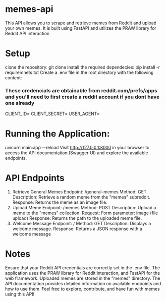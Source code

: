 # memes-api
This API allows you to scrape and retrieve memes from Reddit and upload your own memes. It is built using FastAPI and utilizes the PRAW library for Reddit API interaction.

# Setup
clone the repository:
git clone 
install the required dependecies:
pip install -r requiremnets.txt
Create a .env file in the root directory with the following content:
### These credencials are obtainable from reddit.com/prefs/apps and you'll need to first create a reddit account if you dont have one already
CLIENT_ID=<your-reddit-client-id> 
CLIENT_SECRET=<your-reddit-client-secret>
USER_AGENT=<your-reddit-user-agent>
# Running the Application:
uvicorn main:app --reload
Visit http://127.0.0.1:8000 in your browser to access the API documentation (Swagger UI) and explore the available endpoints.
# API Endpoints
1. Retrieve General Memes
Endpoint: /general-memes
Method: GET
Description: Retrieve a random meme from the "memes" subreddit.
Response:
Returns the meme as an image file.
2. Upload Meme
Endpoint: /memes
Method: POST
Description: Upload a meme to the "memes" collection.
Request:
Form parameter: image (file upload)
Response:
Returns the path to the uploaded meme file.
3. Welcome Message
Endpoint: /
Method: GET
Description: Displays a welcome message.
Response:
Returns a JSON response with a welcome message

# Notes
Ensure that your Reddit API credentials are correctly set in the .env file.
The application uses the PRAW library for Reddit interaction, and FastAPI for the web framework.
Uploaded memes are stored in the "memes" directory.
The API documentation provides detailed information on available endpoints and how to use them.
Feel free to explore, contribute, and have fun with memes using this API!
